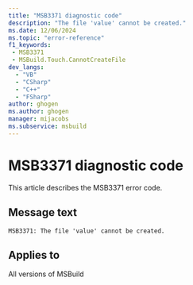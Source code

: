 ```yaml
---
title: "MSB3371 diagnostic code"
description: "The file 'value' cannot be created."
ms.date: 12/06/2024
ms.topic: "error-reference"
f1_keywords:
 - MSB3371
 - MSBuild.Touch.CannotCreateFile
dev_langs:
  - "VB"
  - "CSharp"
  - "C++"
  - "FSharp"
author: ghogen
ms.author: ghogen
manager: mijacobs
ms.subservice: msbuild
---
```


# MSB3371 diagnostic code

<!-- :::ErrorDefinitionDescription::: -->
<!-- :::editable-content name="introDescription"::: -->
This article describes the MSB3371 error code.
<!-- :::editable-content-end::: -->

## Message text

```output
MSB3371: The file 'value' cannot be created.
```

<!-- :::editable-content name="postOutputDescription"::: -->
<!--
{StrBegin="MSB3371: "}
-->
<!-- :::editable-content-end::: -->
<!-- :::ErrorDefinitionDescription-end::: -->

## Applies to

All versions of MSBuild
